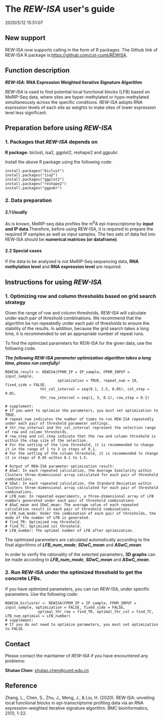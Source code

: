 # The *REW-ISA* user's guide #
2020/5/12 15:51:07 


## New support ##
REW-ISA now supports calling in the form of R packages. The Github link of REW-ISA R package is:https://github.com/cst-cumt/REWISA.


## Function description ##
***REW-ISA*: RNA Expression Weighted Iterative Signature Algorithm**

*REW-ISA* is used to find potential local functional blocks (LFB) based on MeRIP-Seq data, where sites are hyper-methylated or hypo-methylated simultaneously across the specific conditions. *REW-ISA* adopts RNA expression levels of each site as weights to make sites of lower expression level less significant.


## Preparation before using *REW-ISA* ##
### 1. Packages that *REW-ISA* depends on ###
**R package:** biclust, isa2, ggplot2, reshape2 and ggpubr.

Install the above R package using the following code:

    install.packages("biclust")
    install.packages("isa2")
    install.packages("ggplot2")
    install.packages("reshape2")
    install.packages("ggpubr")


### 2. Data preparation ###
#### 2.1 Usually ####
As is known, MeRIP-seq data profiles the m<sup>6</sup>A epi-transcriptome by **input and IP data**.Therefore, before using REW-ISA, it is required to prepare the required IP samples as well as input samples. The two sets of data fed into REW-ISA should be **numerical matrices (or dataframe)**.

#### 2.2 Special cases ####
If the data to be analyzed is not MeRIP-Seq sequencing data, **RNA methylation level** and **RNA expression level** are required.



## Instructions for using *REW-ISA* ##
### 1. Optimizing row and column thresholds based on grid search strategy ###

Given the range of row and column thresholds, *REW-ISA* will calculate under each pair of threshold combinations. We recommend that the algorithm be run repeatedly under each pair of thresholds to ensure the stability of the results. In addition, because the grid search takes a long time, it is recommended to set an appropriate number of repeat runs.

To find the optimized parameters for REW-ISA for the given data, use the following code.

***The following REW-ISA parameter optimization algorithm takes a long time, please run carefully!***


    REWISA_result <- REWISA(FPKM_IP = IP_sample, FPKM_INPUT = input_sample,
                            optimization = TRUE, repeat_num = 10, fixed_side = FALSE, 
			        thr_col_interval = seq(0.1, 1.5, 0.05), col_step = 0.05,
   			        thr_row_interval = seq(1, 3, 0.1), row_step = 0.1)

    # supplement:
    # If you want to optimize the parameters, you must set optimization to TRUE.
    # repeat_num indicates the number of times to run REW-ISA repeatedly under each pair of threshold parameter settings.
    # thr_row_interval and thr_col_interval represent the selection range of row and column thresholds.
    # row_step and col_step indicate that the row and column threshold is within the step size of the selection.
    # For the setting of the line threshold, it is recommended to change it in the range of 1 to 3 in steps of 0.1.
	# For the setting of the column threshold, it is recommended to change it in steps of 0.05 within 0.1 to 1.5.

    # Output of REW-ISA parameter optimization result:
	# ASwC: In each repeated calculation, the Average Similarity within Clusters three-dimensional array calculated for each pair of threshold combinations.
	# SDwC: In each repeated calculation, the Standard Deviation within Clusters three-dimensional array calculated for each pair of threshold combinations.
	# LFB_num: In repeated experiments, a three-dimensional array of LFB numbers generated under each pair of threshold combinations
	# ASwC_mean and SDwC_mean: The average value of each repeated calculation result in each pair of threshold combinations.
	# LFB_num_mode: Under the combination of each pair of thresholds, the mode of the number of LFB is generated.
    # find_TR: Optimized row threshold.
    # find_TC: Optimized col threshold.
    # LFB_number: The optimal number of LFB after optimization.

The optimized parameters are calculated automatically according to the final algorithms of ***LFB\_num\_mode***, ***SDwC\_mean*** and ***ASwC\_mean***.

In order to verify the rationality of the selected parameters, **3D graphs** can be made according to ***LFB\_num\_mode***, ***SDwC\_mean*** and ***ASwC\_mean***.



### 2. Run REW-ISA under the optimized threshold to get the concrete LFBs. ###

If you have optimized parameters, you can run REW-ISA, under specific parameters. Use the following code:

    REWISA_bicluster <- REWISA(FPKM_IP = IP_sample, FPKM_INPUT = input_sample, optimization = FALSE, fixed_side = FALSE, 
   				   optimal_thr_row = find_TR, optimal_thr_col = find_TC, LFB_num_optimial = LFB_number)
 	# supplement:
    # If you do not need to optimize parameters, you must set optimization to FALSE.



## Contact ##
Please contact the maintainer of *REW-ISA* if you have encountered any problems:

**Shutao Chen:** shutao.chen@cumt.edu.cn

## Reference ##
Zhang, L., Chen, S., Zhu, J., Meng, J., & Liu, H. (2020). REW-ISA: unveiling local functional blocks in epi-transcriptome profiling data via an RNA expression-weighted iterative signature algorithm. BMC bioinformatics, 21(1), 1-22.
